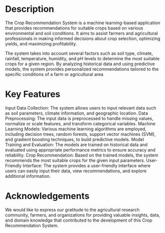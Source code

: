 # Description
The Crop Recommendation System is a machine learning-based application that provides recommendations for suitable crops based on various environmental and soil conditions. It aims to assist farmers and agricultural professionals in making informed decisions about crop selection, optimizing yields, and maximizing profitability.

The system takes into account several factors such as soil type, climate, rainfall, temperature, humidity, and pH levels to determine the most suitable crops for a given region. By analyzing historical data and using predictive models, the system provides personalized recommendations tailored to the specific conditions of a farm or agricultural area

# Key Features

Input Data Collection: The system allows users to input relevant data such as soil parameters, climate information, and geographic location. Data Preprocessing: The input data is preprocessed to handle missing values, normalize or scale features, and transform categorical variables. Machine Learning Models: Various machine learning algorithms are employed, including decision trees, random forests, support vector machines (SVM), and gradient boosting techniques, to build predictive models. Model Training and Evaluation: The models are trained on historical data and evaluated using appropriate performance metrics to ensure accuracy and reliability. Crop Recommendation: Based on the trained models, the system recommends the most suitable crops for the given input parameters. User-Friendly Interface: The system provides a user-friendly interface where users can easily input their data, view recommendations, and explore additional information.

# Acknowledgements

We would like to express our gratitude to the agricultural research community, farmers, and organizations for providing valuable insights, data, and domain knowledge that contributed to the development of this Crop Recommendation System.
